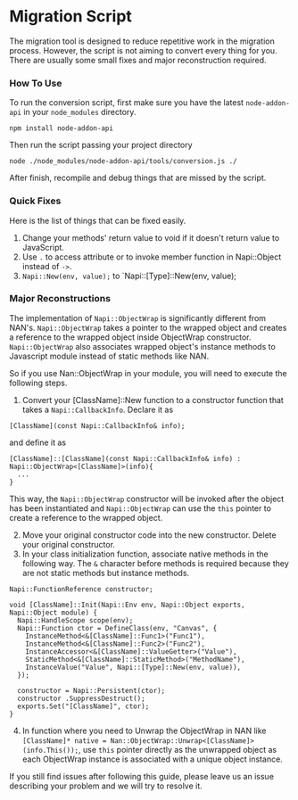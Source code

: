 # Migration Script

The migration tool is designed to reduce repetitive work in the migration process. However, the script is not aiming to convert every thing for you. There are usually some small fixes and major reconstruction required.

### How To Use

To run the conversion script, first make sure you have the latest `node-addon-api` in your `node_modules` directory.

```
npm install node-addon-api
```

Then run the script passing your project directory

```
node ./node_modules/node-addon-api/tools/conversion.js ./
```

After finish, recompile and debug things that are missed by the script.

### Quick Fixes

Here is the list of things that can be fixed easily.

1. Change your methods' return value to void if it doesn't return value to JavaScript.
2. Use `.` to access attribute or to invoke member function in Napi::Object instead of `->`.
3. `Napi::New(env, value);` to `Napi::[Type]::New(env, value);

### Major Reconstructions

The implementation of `Napi::ObjectWrap` is significantly different from NAN's. `Napi::ObjectWrap` takes a pointer to the wrapped object and creates a reference to the wrapped object inside ObjectWrap constructor. `Napi::ObjectWrap` also associates wrapped object's instance methods to Javascript module instead of static methods like NAN.

So if you use Nan::ObjectWrap in your module, you will need to execute the following steps.

1. Convert your [ClassName]::New function to a constructor function that takes a `Napi::CallbackInfo`. Declare it as

```
[ClassName](const Napi::CallbackInfo& info);
```

and define it as

```
[ClassName]::[ClassName](const Napi::CallbackInfo& info) : Napi::ObjectWrap<[ClassName]>(info){
  ...
}
```

This way, the `Napi::ObjectWrap` constructor will be invoked after the object has been instantiated and `Napi::ObjectWrap` can use the `this` pointer to create a reference to the wrapped object.

2. Move your original constructor code into the new constructor. Delete your original constructor.
3. In your class initialization function, associate native methods in the following way. The `&` character before methods is required because they are not static methods but instance methods.

```
Napi::FunctionReference constructor;

void [ClassName]::Init(Napi::Env env, Napi::Object exports, Napi::Object module) {
  Napi::HandleScope scope(env);
  Napi::Function ctor = DefineClass(env, "Canvas", {
    InstanceMethod<&[ClassName]::Func1>("Func1"),
    InstanceMethod<&[ClassName]::Func2>("Func2"),
    InstanceAccessor<&[ClassName]::ValueGetter>("Value"),
    StaticMethod<&[ClassName]::StaticMethod>("MethodName"),
    InstanceValue("Value", Napi::[Type]::New(env, value)),
  });

  constructor = Napi::Persistent(ctor);
  constructor .SuppressDestruct();
  exports.Set("[ClassName]", ctor);
}
```

4. In function where you need to Unwrap the ObjectWrap in NAN like `[ClassName]* native = Nan::ObjectWrap::Unwrap<[ClassName]>(info.This());`, use `this` pointer directly as the unwrapped object as each ObjectWrap instance is associated with a unique object instance.

If you still find issues after following this guide, please leave us an issue describing your problem and we will try to resolve it.
